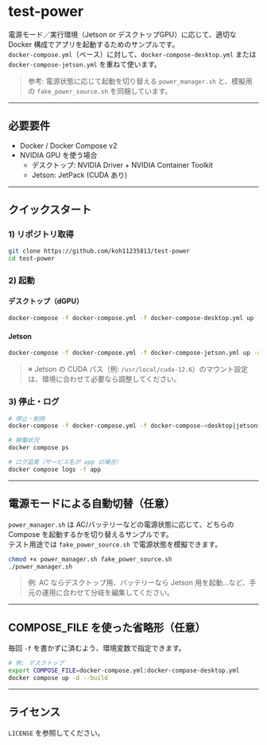# test-power

電源モード／実行環境（Jetson or デスクトップGPU）に応じて、適切な Docker 構成でアプリを起動するためのサンプルです。  
`docker-compose.yml`（ベース）に対して、`docker-compose-desktop.yml` または `docker-compose-jetson.yml` を重ねて使います。

> 参考: 電源状態に応じて起動を切り替える `power_manager.sh` と、模擬用の `fake_power_source.sh` を同梱しています。

---

## 必要要件

- Docker / Docker Compose v2
- NVIDIA GPU を使う場合
  - デスクトップ: NVIDIA Driver + NVIDIA Container Toolkit
  - Jetson: JetPack (CUDA あり)

---

## クイックスタート

### 1) リポジトリ取得
```bash
git clone https://github.com/koh11235813/test-power
cd test-power
```

### 2) 起動

#### デスクトップ（dGPU）
```bash
docker-compose -f docker-compose.yml -f docker-compose-desktop.yml up -d --build
```

#### Jetson
```bash
docker-compose -f docker-compose.yml -f docker-compose-jetson.yml up -d --build
```
> ※ Jetson の CUDA パス（例: `/usr/local/cuda-12.6`）のマウント設定は、環境に合わせて必要なら調整してください。

### 3) 停止・ログ
```bash
# 停止・削除
docker-compose -f docker-compose.yml -f docker-compose-<desktop|jetson>.yml down

# 稼働状況
docker compose ps

# ログ追尾（サービス名が app の場合）
docker compose logs -f app
```

---

## 電源モードによる自動切替（任意）

`power_manager.sh` は AC/バッテリーなどの電源状態に応じて、どちらの Compose を起動するかを切り替えるサンプルです。  
テスト用途では `fake_power_source.sh` で電源状態を模擬できます。

```bash
chmod +x power_manager.sh fake_power_source.sh
./power_manager.sh
```

> 例: AC ならデスクトップ用、バッテリーなら Jetson 用を起動…など、手元の運用に合わせて分岐を編集してください。

---

## COMPOSE_FILE を使った省略形（任意）

毎回 `-f` を書かずに済むよう、環境変数で指定できます。

```bash
# 例: デスクトップ
export COMPOSE_FILE=docker-compose.yml:docker-compose-desktop.yml
docker compose up -d --build
```

---

## ライセンス

`LICENSE` を参照してください。
